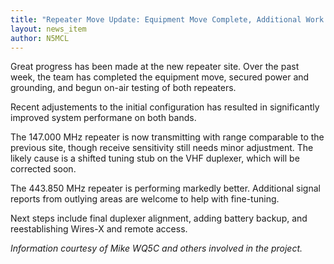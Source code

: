 ```yaml
---
title: "Repeater Move Update: Equipment Move Complete, Additional Work to Begin"
layout: news_item
author: N5MCL
---
```


Great progress has been made at the new repeater site. Over the past week, the team has completed the equipment move, secured power and grounding, and begun on-air testing of both repeaters.

Recent adjustements to the initial configuration has resulted in significantly improved system performane on both bands.

The 147.000 MHz repeater is now transmitting with range comparable to the previous site, though receive sensitivity still needs minor adjustment. The likely cause is a shifted tuning stub on the VHF duplexer, which will be corrected soon.

The 443.850 MHz repeater is performing markedly better. Additional signal reports from outlying areas are welcome to help with fine-tuning.

Next steps include final duplexer alignment, adding battery backup, and reestablishing Wires-X and remote access.

*Information courtesy of Mike WQ5C and others involved in the project.*
